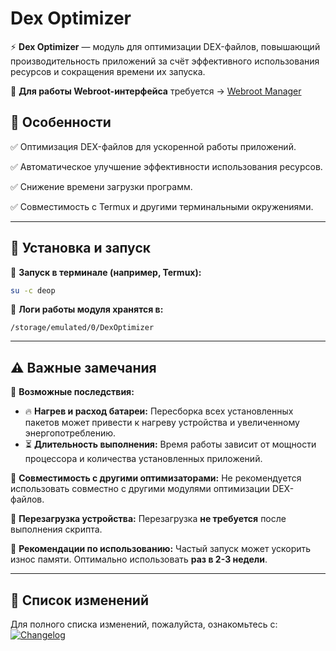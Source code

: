 # Dex Optimizer

⚡ **Dex Optimizer** — модуль для оптимизации DEX-файлов, повышающий производительность приложений за счёт эффективного использования ресурсов и сокращения времени их запуска.

🍓 **Для работы Webroot-интерфейса** требуется → [Webroot Manager](https://github.com/zerxfox/Webroot-Manager)

## 📌 Особенности

✅ Оптимизация DEX-файлов для ускоренной работы приложений.

✅ Автоматическое улучшение эффективности использования ресурсов.

✅ Снижение времени загрузки программ.

✅ Совместимость с Termux и другими терминальными окружениями.

---

## 🚀 Установка и запуск

📌 **Запуск в терминале (например, Termux):**
```bash
su -c deop
```

📌 **Логи работы модуля хранятся в:**
```
/storage/emulated/0/DexOptimizer
```

---

## ⚠️ Важные замечания

📌 **Возможные последствия:**
- 🔥 **Нагрев и расход батареи:** Пересборка всех установленных пакетов может привести к нагреву устройства и увеличенному энергопотреблению.
- ⏳ **Длительность выполнения:** Время работы зависит от мощности процессора и количества установленных приложений.

📌 **Совместимость с другими оптимизаторами:**
Не рекомендуется использовать совместно с другими модулями оптимизации DEX-файлов.

📌 **Перезагрузка устройства:**
Перезагрузка **не требуется** после выполнения скрипта.

📌 **Рекомендации по использованию:**
Частый запуск может ускорить износ памяти. Оптимально использовать **раз в 2-3 недели**.

---

## 📜 Список изменений

Для полного списка изменений, пожалуйста, ознакомьтесь с:  
[![Changelog](https://img.shields.io/badge/📜-Changelog-blue)](changelog_ru.md)

